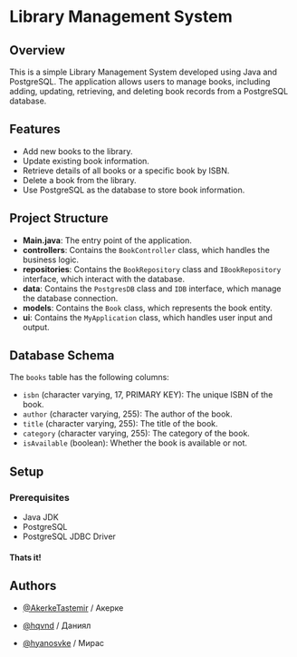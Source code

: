 # Library Management System

## Overview

This is a simple Library Management System developed using Java and PostgreSQL. The application allows users to manage books, including adding, updating, retrieving, and deleting book records from a PostgreSQL database.

## Features

- Add new books to the library.
- Update existing book information.
- Retrieve details of all books or a specific book by ISBN.
- Delete a book from the library.
- Use PostgreSQL as the database to store book information.

## Project Structure

- **Main.java**: The entry point of the application.
- **controllers**: Contains the `BookController` class, which handles the business logic.
- **repositories**: Contains the `BookRepository` class and `IBookRepository` interface, which interact with the database.
- **data**: Contains the `PostgresDB` class and `IDB` interface, which manage the database connection.
- **models**: Contains the `Book` class, which represents the book entity.
- **ui**: Contains the `MyApplication` class, which handles user input and output.

## Database Schema

The `books` table has the following columns:

- `isbn` (character varying, 17, PRIMARY KEY): The unique ISBN of the book.
- `author` (character varying, 255): The author of the book.
- `title` (character varying, 255): The title of the book.
- `category` (character varying, 255): The category of the book.
- `isAvailable` (boolean): Whether the book is available or not.

## Setup

### Prerequisites

- Java JDK
- PostgreSQL
- PostgreSQL JDBC Driver

#### Thats it!
## Authors

- [@AkerkeTastemir](https://www.github.com/akerketastemir) / Акерке

- [@hqvnd](https://www.github.com/hqvnd) / Даниял

- [@hyanosvke](https://www.github.com/hyanosvke) / Мирас

